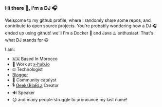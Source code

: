 ### Hi there 👋, I'm a DJ 🎧

Welscome to my github profile, where I randomly share some repos, and contribute to open source projects. 
You're probably wondering how a DJ 🎧 ended up using github! we'll I'm a Docker 🐳 and Java ♨️ enthusiast. That's what DJ stands for 😃

I am:
- 🇲🇦 Based In Morocco
- 👔 Work at [x-hub.io](https://x-hub.io/)
- 🤓 Technologist
- [Blogger](https://aboullaite.me)
- 🦞 Community catalyst
- 🎙️ [GeeksBlaBLa](https://geeksblabla.com/) Creator
- 🔊 Speaker
- 😣 and many people struggle to pronounce my last name!

